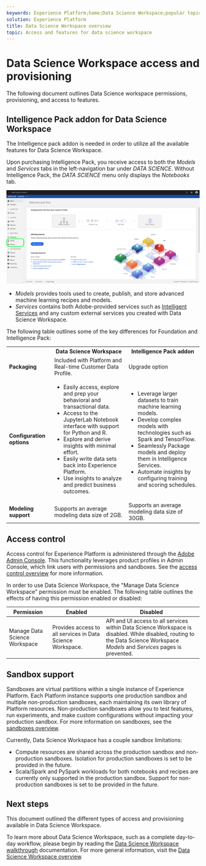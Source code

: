 ```yaml
---
keywords: Experience Platform;home;Data Science Workspace;popular topics;access control;sandbox;intelligence pack
solution: Experience Platform
title: Data Science Workspace overview
topic: Access and features for data science workspace
---
```


# Data Science Workspace access and provisioning

The following document outlines Data Science workspace permissions, provisioning, and access to features. 

## Intelligence Pack addon for Data Science Workspace

The Intelligence pack addon is needed in order to utilize all the available features for Data Science Workspace.

Upon purchasing Intelligence Pack, you receive access to both the *Models* and *Services* tabs in the left-navigation bar under *DATA SCIENCE*. Without Intelligence Pack, the *DATA SCIENCE* menu only displays the *Notebooks* tab.

![DSW tabs](./images/access/platform-tabs.png)

- *Models* provides tools used to create, publish, and store advanced machine learning recipes and models. 
- *Services* contains both Adobe-provided services such as [Intelligent Services](../intelligent-services/home.md) and any custom external services you created with Data Science Workspace.

The following table outlines some of the key differences for Foundation and Intelligence Pack:

<table>
    <th></th>
    <th>Data Science Workspace</th>
    <th>Intelligence Pack addon</th>
    <tr>
        <td>
            <strong>Packaging</strong>
        </td>
        <td>
            Included with Platform and Real-time Customer Data Profile.
        </td>
        <td>
            Upgrade option
        </td>
    </tr>
    <tr>
        <td>
            <strong>Configuration options</strong>
        </td>
        <td>
            <ul>
                <li>Easily access, explore and prep your behavioral and transactional data.</li>
                <li>Access to the JupyterLab Notebook interface with support for Python and R.</li>
                <li>Explore and derive insights with minimal effort.</li>
                <li>Easily write data sets back into Experience Platform.</li>
                <li>Use insights to analyze and predict business outcomes.</li>
            </ul>
        </td>
        <td>
            <ul>
                <li>Leverage larger datasets to train machine learning models.</li>
                <li> Develop complex models with technologies such as Spark and TensorFlow.</li>
                <li> Seamlessly Package models and deploy them in Intelligence Services.</li>
                <li> Automate insights by configuring training and scoring schedules.</li>
            </ul>
        </td>
    </tr>
    <tr>
        <td>
            <strong>Modeling support</strong>
        </td>
        <td>
            Supports an average modeling data size of 2GB.
        </td>
        <td>
            Supports an average modeling data size of 30GB.
        </td>
    </tr>
</table>

## Access control

Access control for Experience Platform is administered through the [Adobe Admin Console](https://adminconsole.adobe.com). This functionality leverages product profiles in Admin Console, which link users with permissions and sandboxes. See the [access control overview](../access-control/home.md) for more information.

In order to use Data Science Workspace, the "Manage Data Science Workspace" permission must be enabled. The following table outlines the effects of having this permission enabled or disabled:

| Permission | Enabled | Disabled |
|---|---|---|
| Manage Data Science Workspace | Provides access to all services in Data Science Workspace. | API and UI access to all services within Data Science Workspace is disabled. While disabled, routing to the Data Science Workspace *Models* and *Services* pages is prevented. |

## Sandbox support

Sandboxes are virtual partitions within a single instance of Experience Platform. Each Platform instance supports one production sandbox and multiple non-production sandboxes, each maintaining its own library of Platform resources. Non-production sandboxes allow you to test features, run experiments, and make custom configurations without impacting your production sandbox. For more information on sandboxes, see the [sandboxes overview](../sandboxes/home.md).

Currently, Data Science Workspace has a couple sandbox limitations:

- Compute resources are shared across the production sandbox and non-production sandboxes. Isolation for production sandboxes is set to be provided in the future.
- Scala/Spark and PySpark workloads for both notebooks and recipes are currently only supported in the production sandbox. Support for non-production sandboxes is set to be provided in the future.

## Next steps

This document outlined the different types of access and provisioning available in Data Science Workspace.

To learn more about Data Science Workspace, such as a complete day-to-day workflow, please begin by reading the [Data Science Workspace walkthrough](./walkthrough.md) documentation. For more general information, visit the [Data Science Workspace overview](./home.md).